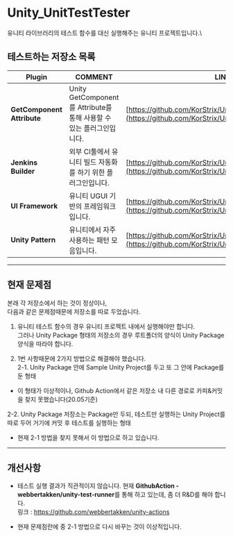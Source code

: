 # Unity_UnitTestTester
유니티 라이브러리의 테스트 함수를 대신 실행해주는 유니티 프로젝트입니다.\

## 테스트하는 저장소 목록
| Plugin | COMMENT | LINK |
| ------ | ------ | ------ |
| <b>GetComponent Attribute</b> | Unity GetComponent를 Attribute를 통해 사용할 수 있는 플러그인입니다.| [https://github.com/KorStrix/Unity_GetComponentAttribute](https://github.com/KorStrix/Unity_GetComponentAttribute) |
| <b>Jenkins Builder</b> | 외부 CI툴에서 유니티 빌드 자동화를 하기 위한 플러그인입니다. | [https://github.com/KorStrix/Unity_JenkinsBuilder](https://github.com/KorStrix/Unity_JenkinsBuilder) |
| <b>UI Framework</b> | 유니티 UGUI 기반의 프레임워크입니다. | [https://github.com/KorStrix/Unity_UIFramework](https://github.com/KorStrix/Unity_UIFramework) |
| <b>Unity Pattern</b> | 유니티에서 자주 사용하는 패턴 모음입니다. | [https://github.com/KorStrix/Unity_Pattern](https://github.com/KorStrix/Unity_Pattern.git) |

---
## 현재 문제점
본래 각 저장소에서 하는 것이 정상이나,  
다음과 같은 문제점때문에 저장소를 따로 두었습니다.  

1. 유니티 테스트 함수의 경우 유니티 프로젝트 내에서 실행해야만 합니다.  
그러나 Unity Package 형태의 저장소의 경우 루트폴더의 양식이 Unity Package 양식을 따라야 합니다.  

2. 1번 사항때문에 2가지 방법으로 해결해야 했습니다.  
2-1. Unity Package 안에 Sample Unity Project를 두고 또 그 안에 Package를 둔 형태  
- 이 형태가 이상적이나, Github Action에서 같은 저장소 내 다른 경로로 카피&커밋을 찾지 못했습니다(20.05기준)  


2-2. Unity Package 저장소는 Package만 두되, 테스트만 실행하는 Unity Project를 따로 두어 거기에 커밋 후 테스트를 실행하는 형태  
- 현재 2-1 방법을 찾지 못해서 이 방법으로 하고 있습니다.  


---
## 개선사항
- 테스트 실행 결과가 직관적이지 않습니다. 현재 <b>GithubAction - webbertakken/unity-test-runner</b>를 통해 하고 있는데, 좀 더 R&D를 해야 합니다.  
링크 : https://github.com/webbertakken/unity-actions


- 현재 문제점란에 중 2-1 방법으로 다시 바꾸는 것이 이상적입니다.
